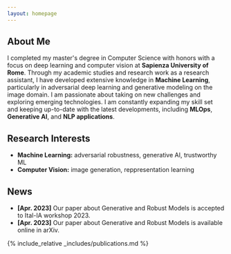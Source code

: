 ```yaml
---
layout: homepage
---
```


## About Me

I completed my master's degree in Computer Science with honors with a focus on deep learning and computer vision at **Sapienza University of Rome**. Through my academic studies and research work as a research assistant, I have developed extensive knowledge in **Machine Learning**, particularly in adversarial deep learning and generative modeling on the image domain.
I am passionate about taking on new challenges and exploring emerging technologies. I am constantly expanding my skill set and keeping up-to-date with the latest developments, including **MLOps**, **Generative AI**, and **NLP applications**.

## Research Interests

- **Machine Learning:** adversarial robustness, generative AI, trustworthy ML
- **Computer Vision:** image generation, reppresentation learning


## News

- **[Apr. 2023]** Our paper about Generative and Robust Models is accepted to Ital-IA workshop 2023.
- **[Apr. 2023]** Our paper about Generative and Robust Models is available online in arXiv.

{% include_relative _includes/publications.md %}


